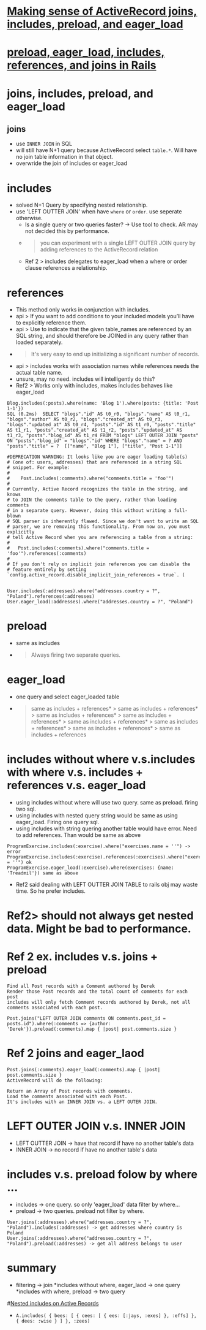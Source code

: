 # [Making sense of ActiveRecord joins, includes, preload, and eager_load](http://blog.scoutapp.com/articles/2017/01/24/activerecord-includes-vs-joins-vs-preload-vs-eager_load-when-and-where)
# [preload, eager_load, includes, references, and joins in Rails](http://blog.ifyouseewendy.com/blog/2015/11/11/preload-eager_load-includes-references-joins/)
# [](http://blog.arkency.com/2013/12/rails4-preloading/)
# joins, includes, preload, and eager_load
## joins
  * use `INNER JOIN` in SQL
  * will still have N+1 query because ActiveRecord select `table.*`. Will have no join table information in that object.
  * overwride the join of includes or eager_load
# includes
  * solved N+1 Query by specifying nested relationship.
  * use 'LEFT OUTTER JOIN' when have `where` or `order`. use seperate otherwise.
    * Is a single query or two queries faster? -> Use tool to check. AR may not decided this by performance.
    * > you can experiment with a single LEFT OUTER JOIN query by adding references to the ActiveRecord relation
    * Ref 2 > includes delegates to eager_load when a where or order clause references a relationship.
# references
  * This method only works in conjunction with includes.
  * api > If you want to add conditions to your included models you’ll have to explicitly reference them.
  * api > Use to indicate that the given table_names are referenced by an SQL string, and should therefore be JOINed in any query rather than loaded separately. 
  * > It's very easy to end up initializing a significant number of records.
  * api > includes works with association names while references needs the actual table name.
  *  unsure, may no need. includes will intelligently do this?
  * Ref2 > Works only with includes, makes includes behaves like eager_load
  ``` Ref 2
Blog.includes(:posts).where(name: 'Blog 1').where(posts: {title: 'Post 1-1'})
  SQL (0.2ms)  SELECT "blogs"."id" AS t0_r0, "blogs"."name" AS t0_r1, "blogs"."author" AS t0_r2, "blogs"."created_at" AS t0_r3, "blogs"."updated_at" AS t0_r4, "posts"."id" AS t1_r0, "posts"."title" AS t1_r1, "posts"."created_at" AS t1_r2, "posts"."updated_at" AS t1_r3, "posts"."blog_id" AS t1_r4 FROM "blogs" LEFT OUTER JOIN "posts" ON "posts"."blog_id" = "blogs"."id" WHERE "blogs"."name" = ? AND "posts"."title" = ?  [["name", "Blog 1"], ["title", "Post 1-1"]]
  ```

```
#DEPRECATION WARNING: It looks like you are eager loading table(s)
# (one of: users, addresses) that are referenced in a string SQL
# snippet. For example:
#
#    Post.includes(:comments).where("comments.title = 'foo'")
#
# Currently, Active Record recognizes the table in the string, and knows
# to JOIN the comments table to the query, rather than loading comments
# in a separate query. However, doing this without writing a full-blown
# SQL parser is inherently flawed. Since we don't want to write an SQL
# parser, we are removing this functionality. From now on, you must explicitly
# tell Active Record when you are referencing a table from a string:
#
#   Post.includes(:comments).where("comments.title = 'foo'").references(:comments)
#
# If you don't rely on implicit join references you can disable the
# feature entirely by setting `config.active_record.disable_implicit_join_references = true`. (
```
```ref 3 same below

User.includes(:addresses).where("addresses.country = ?", "Poland").references(:addresses)
User.eager_load(:addresses).where("addresses.country = ?", "Poland")
```
# preload
  * same as includes
  * > Always firing two separate queries.

# eager_load
  * one query and select eager_loaded table
  * > same as includes + references* > same as includes + references* > same as includes + references* > same as includes + references* > same as includes + references* > same as includes + references* > same as includes + references* > same as includes + references


# includes without where v.s.includes with where v.s. includes + references v.s. eager_load
  * using includes without where will use two query. same as preload. firing two sql.
  * using includes with nested query string would be same as using eager_load. Firing one query sql.
  * using includes with string quering another table would have error. Need to add references. Than would be same as above

```
ProgramExercise.includes(:exercise).where("exercises.name = ''") -> error
ProgramExercise.includes(:exercise).references(:exercises).where("exercises.name = ''") ok
ProgramExercise.eager_load(:exercise).where(exercises: {name: 'Treadmil'}) same as above
```
  * Ref2 said dealing with LEFT OUTTER JOIN TABLE to rails obj may waste time. So he prefer includes.

# Ref2> should not always get nested data. Might be bad to performance.

# Ref 2 ex. includes v.s. joins + preload
```
Find all Post records with a Comment authored by Derek
Render those Post records and the total count of comments for each post
includes will only fetch Comment records authored by Derek, not all comments associated with each post.

Post.joins("LEFT OUTER JOIN comments ON comments.post_id = posts.id").where(:comments => {author: 'Derek'}).preload(:comments).map { |post| post.comments.size }
```

# Ref 2 joins and eager_laod
```
Post.joins(:comments).eager_load(:comments).map { |post| post.comments.size }
ActiveRecord will do the following:

Return an Array of Post records with comments.
Load the comments associated with each Post.
It's includes with an INNER JOIN vs. a LEFT OUTER JOIN.
```

# LEFT OUTER JOIN v.s. INNER JOIN
  * LEFT OUTTER JOIN -> have that record if have no another table's data
  * INNER JOIN -> no record if have no another table's data

# includes v.s. preload folow by where ...
  * includes -> one query. so only 'eager_load' data filter by where...
  * preload -> two queries. preload  not filter by where.
```Ref 3
User.joins(:addresses).where("addresses.country = ?", "Poland").includes(:addresses) -> get addresses where country is Poland
User.joins(:addresses).where("addresses.country = ?", "Poland").preload(:addresses) -> get all address belongs to user

```

# summary
  * filtering -> join
  *includes without where, eager_laod -> one query
  *includes with where, preload -> two query

#[Nested includes on Active Records](https://stackoverflow.com/questions/24397640/rails-nested-includes-on-active-records)
  * `A.includes( { bees: [ { cees: [ { ees: [:jays, :exes] }, :effs] }, { dees: :wise } ] }, :zees)`